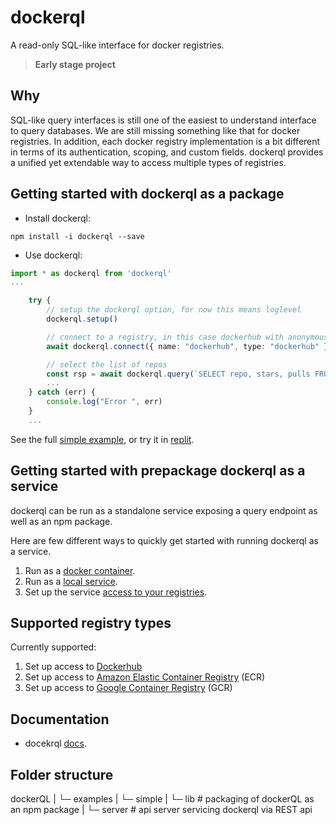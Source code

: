 # dockerql

A read-only SQL-like interface for docker registries.

> **Early stage project**

## Why

SQL-like query interfaces is still one of the easiest to understand interface to query databases. We are still missing something like that for docker registries. 
In addition, each docker registry implementation is a bit different in terms of its authentication, scoping, and custom fields. dockerql provides a unified yet extendable way to access multiple types of registries. 

## Getting started with dockerql as a package

* Install dockerql:
~~~
npm install -i dockerql --save
~~~

* Use dockerql:
~~~typescript
import * as dockerql from 'dockerql'
...

    try {
        // setup the dockerql option, for now this means loglevel
        dockerql.setup()

        // connect to a registry, in this case dockerhub with anonymous access
        await dockerql.connect({ name: "dockerhub", type: "dockerhub" })

        // select the list of repos
        const rsp = await dockerql.query(`SELECT repo, stars, pulls FROM repos`)
        ...
    } catch (err) {
        console.log("Error ", err)
    }
    ...
~~~

See the full [simple example](https://github.com/simplyCoders/dockerql/examples/simple),
or try it in [replit](https://replit.com/@ezborgy/dockerql-example#index.js).

## Getting started with prepackage dockerql as a service

dockerql can be run as a standalone service exposing a query endpoint as well as an npm package. 

Here are few different ways to quickly get started with running dockerql as a service. 

1. Run as a [docker container](https://simplycoders.github.io/dockerql/run-dockerql-as-container).
1. Run as a [local service](https://simplycoders.github.io/dockerql/run-dockerql-as-local-server).
1. Set up the service [access to your registries](https://simplycoders.github.io/dockerql/set-up-access-to-registries).

## Supported registry types

Currently supported: 

1. Set up access to [Dockerhub](https://simplycoders.github.io/dockerql/set-up-dockerhub)
1. Set up access to [Amazon Elastic Container Registry](https://simplycoders.github.io/dockerql/set-up-ecr) (ECR)
1. Set up access to [Google Container Registry](https://simplycoders.github.io/dockerql/set-up-gcr) (GCR)

## Documentation 

* docekrql [docs](https://simplycoders.github.io/dockerql/).

## Folder structure

dockerQL
|
└─ examples
|  └─ simple
| 
└─ lib # packaging of dockerQL as an npm package
| 
└─ server # api server servicing dockerql via REST api  